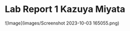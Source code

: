 # Lab Report 1                          Kazuya Miyata 

![Image](images/Screenshot 2023-10-03 165055.png)
